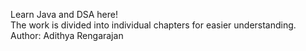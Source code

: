 Learn Java and DSA here!
<br>The work is divided into individual chapters for easier understanding.
<br>Author: Adithya Rengarajan
